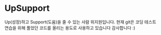 # UpSupport
Up(성장)하고 Support(도움)을 줄 수 있는 사람 위지원입니다.
현재 git은 코딩 테스트 연습을 위해 풀었던 코드를 올리는 용도로 사용하고 있습니다
감사합니다 :)
